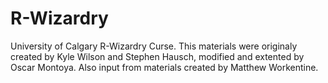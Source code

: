 # R-Wizardry

University of Calgary R-Wizardry Curse. This materials were originaly created by Kyle Wilson and Stephen Hausch, modified and extented by Oscar Montoya. Also input from materials created by Matthew Workentine.
